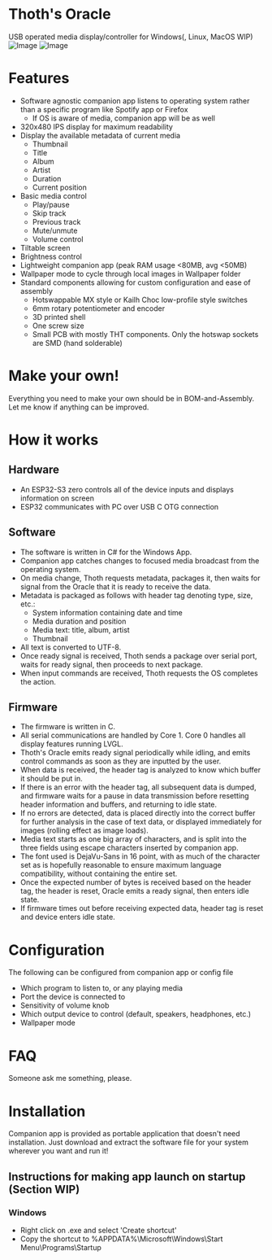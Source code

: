# Thoth's Oracle

USB operated media display/controller for Windows(, Linux, MacOS WIP)
![Image](https://github.com/ACloakedFly/Thoths-Oracle/blob/main/Images/Product%20Pics/IMG_4854.JPG)
![Image](https://github.com/ACloakedFly/Thoths-Oracle/blob/main/Images/Product%20Pics/IMG_4855.JPG)

# Features

- Software agnostic companion app listens to operating system rather than a specific program like Spotify app or Firefox
  - If OS is aware of media, companion app will be as well
- 320x480 IPS display for maximum readability
- Display the available metadata of current media
  - Thumbnail
  - Title
  - Album
  - Artist
  - Duration
  - Current position
- Basic media control
  - Play/pause
  - Skip track
  - Previous track
  - Mute/unmute
  - Volume control
- Tiltable screen
- Brightness control
- Lightweight companion app (peak RAM usage <80MB, avg <50MB)
- Wallpaper mode to cycle through local images in Wallpaper folder
- Standard components allowing for custom configuration and ease of assembly
  - Hotswappable MX style or Kailh Choc low-profile style switches
  - 6mm rotary potentiometer and encoder
  - 3D printed shell
  - One screw size
  - Small PCB with mostly THT components. Only the hotswap sockets are SMD (hand solderable)

# Make your own!

Everything you need to make your own should be in BOM-and-Assembly. Let me know if anything can be improved.

# How it works

## Hardware

- An ESP32-S3 zero controls all of the device inputs and displays information on screen
- ESP32 communicates with PC over USB C OTG connection

## Software

- The software is written in C# for the Windows App.
- Companion app catches changes to focused media broadcast from the operating system.
- On media change, Thoth requests metadata, packages it, then waits for signal from the Oracle that it is ready to receive the data.
- Metadata is packaged as follows with header tag denoting type, size, etc.:
  - System information containing date and time
  - Media duration and position
  - Media text: title, album, artist
  - Thumbnail
- All text is converted to UTF-8.
- Once ready signal is received, Thoth sends a package over serial port, waits for ready signal, then proceeds to next package.
- When input commands are received, Thoth requests the OS completes the action.

## Firmware

- The firmware is written in C.
- All serial communications are handled by Core 1. Core 0 handles all display features running LVGL.
- Thoth's Oracle emits ready signal periodically while idling, and emits control commands as soon as they are inputted by the user.
- When data is received, the header tag is analyzed to know which buffer it should be put in.
- If there is an error with the header tag, all subsequent data is dumped, and firmware waits for a pause in data transmission before resetting header information and buffers, and returning to idle state.
- If no errors are detected, data is placed directly into the correct buffer for further analysis in the case of text data, or displayed immediately for images (rolling effect as image loads).
- Media text starts as one big array of characters, and is split into the three fields using escape characters inserted by companion app.
- The font used is DejaVu-Sans in 16 point, with as much of the character set as is hopefully reasonable to ensure maximum language compatibility, without containing the entire set.
- Once the expected number of bytes is received based on the header tag, the header is reset, Oracle emits a ready signal, then enters idle state.
- If firmware times out before receiving expected data, header tag is reset and device enters idle state.

# Configuration

 The following can be configured from companion app or config file
- Which program to listen to, or any playing media
- Port the device is connected to
- Sensitivity of volume knob
- Which output device to control (default, speakers, headphones, etc.)
- Wallpaper mode

# FAQ

Someone ask me something, please.

# Installation

Companion app is provided as portable application that doesn't need installation. Just download and extract the software file for your system wherever you want and run it!

## Instructions for making app launch on startup (Section WIP)

### Windows
- Right click on .exe and select 'Create shortcut'
- Copy the shortcut to %APPDATA%\Microsoft\Windows\Start Menu\Programs\Startup

